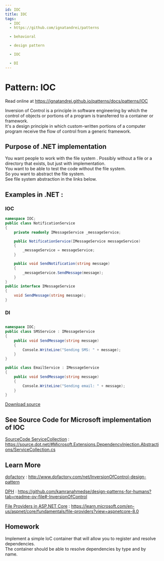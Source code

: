 ```yaml
---
id: IOC
title: IOC
tags:
  - IOC
  - https://github.com/ignatandrei/patterns

  - behavioral

  - design pattern

  - IOC

  - DI
---
```


# Pattern:  IOC

Read online at https://ignatandrei.github.io/patterns/docs/patterns/IOC

<!-- id : 13 -->
Inversion of Control is a principle in software engineering by which the control of objects or portions of a program is transferred to a container or framework.    <br />
It's a design principle in which custom-written portions of a computer program receive the flow of control from a generic framework.    <br />

## Purpose of .NET implementation

You want people to work with the file system . Possibly without a file or a directory that exists, but just with implementation.    <br />
You want to be able to test the code without the file system.    <br />
So you want to abstract the file system.    <br />
See file system abstraction in the links below.    <br />

## Examples in .NET : 


###  IOC
```csharp showLineNumbers title="IOC example for Pattern IOC"
namespace IOC;
public class NotificationService
{
    private readonly IMessageService _messageService;

    public NotificationService(IMessageService messageService)
    {
        _messageService = messageService;
    }

    public void SendNotification(string message)
    {
        _messageService.SendMessage(message);
    }
}
public interface IMessageService
{
    void SendMessage(string message);
}

```


###  DI
```csharp showLineNumbers title="DI example for Pattern IOC"

namespace IOC;
public class SMSService : IMessageService
{
    public void SendMessage(string message)
    {
        Console.WriteLine("Sending SMS: " + message);
    }
}

public class EmailService : IMessageService
{
    public void SendMessage(string message)
    {
        Console.WriteLine("Sending email: " + message);
    }
}

```

<!-- delete start -->
[Download source](/zipSourceCodes/ioc.zip)
<!-- delete end -->


## See Source Code for Microsoft implementation of IOC


[SourceCode ServiceCollection](https://source.dot.net/#Microsoft.Extensions.DependencyInjection.Abstractions/ServiceCollection.cs) : https://source.dot.net/#Microsoft.Extensions.DependencyInjection.Abstractions/ServiceCollection.cs


## Learn More


[dofactory](http://www.dofactory.com/net/InversionOfControl-design-pattern) : http://www.dofactory.com/net/InversionOfControl-design-pattern   

[DPH](https://github.com/kamranahmedse/design-patterns-for-humans?tab=readme-ov-file#-InversionOfControl) : https://github.com/kamranahmedse/design-patterns-for-humans?tab=readme-ov-file#-InversionOfControl   

[File Providers in ASP.NET Core](https://learn.microsoft.com/en-us/aspnet/core/fundamentals/file-providers?view=aspnetcore-8.0) : https://learn.microsoft.com/en-us/aspnet/core/fundamentals/file-providers?view=aspnetcore-8.0   


## Homework


Implement a simple IoC container that will allow you to register and resolve dependencies.    <br />
The container should be able to resolve dependencies by type and by name.    <br />


